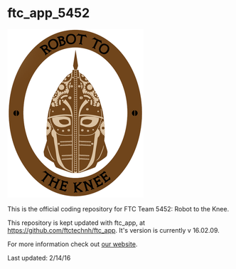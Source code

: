 # ftc_app_5452
![alt-text](5452logo.png "Team logo")

This is the official coding repository for FTC Team 5452: Robot to the Knee.

This repository is kept updated with ftc_app, at https://github.com/ftctechnh/ftc_app. It's version is currently v 16.02.09.

For more information check out [our website](ftc5452.weebly.com).


Last updated: 2/14/16
